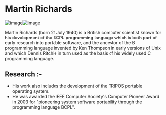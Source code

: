 # Martin Richards

![image](https://user-images.githubusercontent.com/85029234/140473892-a80fa1dc-1fac-4de4-af32-2b208a5a7d46.png)![image](https://user-images.githubusercontent.com/85029234/140473059-af5922aa-9805-47a5-8305-525f9c22282f.png) 


Martin Richards (born 21 July 1940) is a British computer scientist known for his development of the BCPL programming language which is both part of early research into portable software, and the ancestor of the B programming language invented by Ken Thompson in early versions of Unix and which Dennis Ritchie in turn used as the basis of his widely used C programming language.

## Research :- 
* His work also includes the development of the TRIPOS portable operating system.
* He was awarded the IEEE Computer Society's Computer Pioneer Award in 2003 for "pioneering system software portability through the programming language BCPL".
